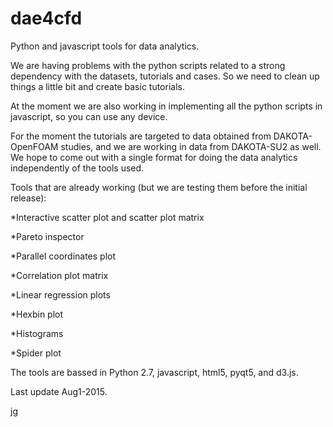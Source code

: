 # dae4cfd
Python and javascript tools for data analytics.



We are having problems with the python scripts related to a strong dependency with the datasets, tutorials and cases.  So we need to clean up things a little bit and create basic tutorials.

At the moment we are also working in implementing all the python scripts in javascript, so you can use any device.

For the moment the tutorials are targeted to data obtained from DAKOTA-OpenFOAM studies, and we are working in data from DAKOTA-SU2 as well.  We hope to come out with a single format for doing the data analytics independently of the tools used.

Tools that are already working (but we are testing them before the initial release):

  *Interactive scatter plot and scatter plot matrix
  
  *Pareto inspector
  
  *Parallel coordinates plot
  
  *Correlation plot matrix
  
  *Linear regression plots
  
  *Hexbin plot
  
  *Histograms
  
  *Spider plot




The tools are bassed in Python 2.7, javascript, html5, pyqt5, and d3.js.

Last update Aug1-2015.

jg


